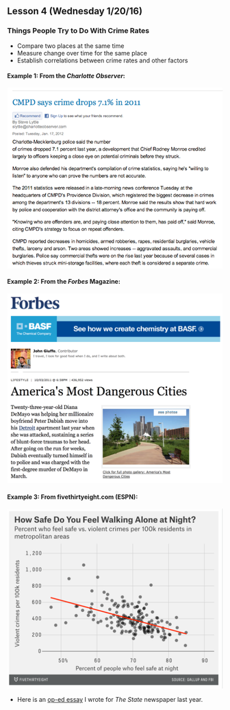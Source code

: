 ## Lesson 4 (Wednesday 1/20/16)

### Things People Try to Do With Crime Rates

* Compare two places at the same time
* Measure change over time for the same place
* Establish correlations between crime rates and other factors

#### Example 1: From the *Charlotte Observer*:

<p align="center">
<img src="/gfiles/observer.png" width="650px">
</p>

#### Example 2: From the *Forbes* Magazine:

<p align="center">
<img src="/gfiles/forbes.tiff" width="650px">
</p>

#### Example 3: From fivethirtyeight.com (ESPN):

<p align="center">
<img src="/gfiles/538.tiff" width="650px">
</p>

* Here is an [op-ed essay](http://www.thestate.com/opinion/op-ed/article23889355.html) I wrote for *The State* newspaper last year.


